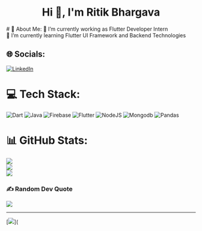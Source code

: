 <h1 align="center">Hi 👋, I'm Ritik Bhargava</h1>
# 💫 About Me:
🔭 I’m currently working as Flutter Developer Intern<br>🌱 I’m currently learning Flutter UI Framework and Backend Technologies<br>


## 🌐 Socials:
[![LinkedIn](https://img.shields.io/badge/LinkedIn-%230077B5.svg?logo=linkedin&logoColor=white)](https://www.linkedin.com/in/ritik-bhargava-598306246/) 

# 💻 Tech Stack:
![Dart](https://img.shields.io/badge/dart-%230175C2.svg?style=for-the-badge&logo=dart&logoColor=white) ![Java](https://img.shields.io/badge/java-%23ED8B00.svg?style=for-the-badge&logo=java&logoColor=white) ![Firebase](https://img.shields.io/badge/firebase-%23039BE5.svg?style=for-the-badge&logo=firebase) ![Flutter](https://img.shields.io/badge/Flutter-%2302569B.svg?style=for-the-badge&logo=Flutter&logoColor=white) ![NodeJS](https://img.shields.io/badge/Node%20js-339933?style=for-the-badge&logo=nodedotjs&logoColor=white) ![Mongodb](https://img.shields.io/badge/MongoDB-4EA94B?style=for-the-badge&logo=mongodb&logoColor=white) ![Pandas](https://img.shields.io/badge/pandas-%23150458.svg?style=for-the-badge&logo=pandas&logoColor=white)
# 📊 GitHub Stats:
![](https://github-readme-stats.vercel.app/api?username=PUNNYA-P-GAUR&theme=merko&hide_border=false&include_all_commits=true&count_private=true)<br/>
![](https://github-readme-streak-stats.herokuapp.com/?user=PUNNYA-P-GAUR&theme=merko&hide_border=false)<br/>
![](https://github-readme-stats.vercel.app/api/top-langs/?username=PUNNYA-P-GAUR&theme=merko&hide_border=false&include_all_commits=true&count_private=true&layout=compact)

### ✍ Random Dev Quote
![](https://quotes-github-readme.vercel.app/api?type=horizontal&theme=merko)

---
[![](https://visitcount.itsvg.in/api?id=PUNNYA-P-GAUR&icon=0&color=0)](
